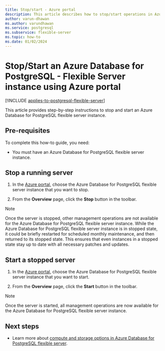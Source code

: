 ```yaml
---
title: Stop/start - Azure portal
description: This article describes how to stop/start operations in Azure Database for PostgreSQL - Flexible Server through the Azure portal.
author: varun-dhawan
ms.author: varundhawan
ms.service: postgresql
ms.subservice: flexible-server
ms.topic: how-to
ms.date: 01/02/2024
---
```


# Stop/Start an Azure Database for PostgreSQL - Flexible Server instance using Azure portal

[!INCLUDE [applies-to-postgresql-flexible-server](../includes/applies-to-postgresql-flexible-server.md)]

This article provides step-by-step instructions to stop and start an Azure Database for PostgreSQL flexible server instance.

## Pre-requisites

To complete this how-to guide, you need:

-   You must have an Azure Database for PostgreSQL flexible server instance.

## Stop a running server

1.  In the [Azure portal](https://portal.azure.com/), choose the Azure Database for PostgreSQL flexible server instance that you want to stop.

2.  From the **Overview** page, click the **Stop** button in the toolbar.

> [!NOTE]
> Once the server is stopped, other management operations are not available for the Azure Database for PostgreSQL flexible server instance.
> While the Azure Database for PostgreSQL flexible server instance is in stopped state, it could be briefly restarted for scheduled monthly maintenance, and then returned to its stopped state. This ensures that even instances in a stopped state stay up to date with all necessary patches and updates.

## Start a stopped server

1.  In the [Azure portal](https://portal.azure.com/), choose the Azure Database for PostgreSQL flexible server instance that you want to start.

2.  From the **Overview** page, click the **Start** button in the toolbar.

> [!NOTE]
> Once the server is started, all management operations are now available for the Azure Database for PostgreSQL flexible server instance.

## Next steps

- Learn more about [compute and storage options in Azure Database for PostgreSQL flexible server](./concepts-compute-storage.md).
